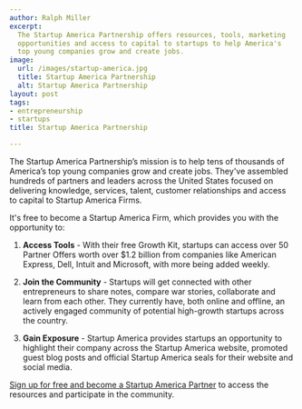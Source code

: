 ```yaml
---
author: Ralph Miller
excerpt:
  The Startup America Partnership offers resources, tools, marketing
  opportunities and access to capital to startups to help America's
  top young companies grow and create jobs.
image:
  url: /images/startup-america.jpg
  title: Startup America Partnership
  alt: Startup America Partnership
layout: post
tags:
- entrepreneurship
- startups
title: Startup America Partnership

---
```


The Startup America Partnership’s mission is to help tens of thousands of America’s top young companies grow and create jobs. They've assembled hundreds of partners and leaders across the United States focused on delivering knowledge, services, talent, customer relationships and access to capital to Startup America Firms.

It's free to become a Startup America Firm, which provides you with the opportunity to:

1.   **Access Tools** - With their free Growth Kit, startups can access over
     50 Partner Offers worth over $1.2 billion from companies like American
     Express, Dell, Intuit and Microsoft, with more being added weekly.

1.   **Join the Community** - Startups will get connected with other
     entrepreneurs to share notes, compare war stories, collaborate and
     learn from each other. They currently have, both online and offline,
     an actively engaged community of potential high-growth startups across
     the country.

1.   **Gain Exposure** - Startup America provides startups an opportunity to
     highlight their company across the Startup America website, promoted
     guest blog posts and official Startup America seals for their website
     and social media.

[Sign up for free and become a Startup America Partner]( http://ar.gy/masterrm1) to access the resources and participate in the community.